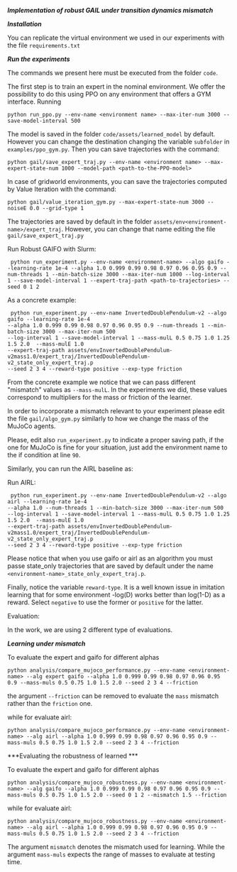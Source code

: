 ***Implementation of robust GAIL under transition dynamics mismatch***

***Installation***

You can replicate the virtual environment we used in our experiments with the file `requirements.txt`

***Run the experiments***

The commands we present here must be executed from the folder `code`.


The first step is to train an expert in the nominal environment. We offer the possibility to do this using PPO on any environment that offers 
a GYM interface. Running


```
python run_ppo.py --env-name <environment name> --max-iter-num 3000 --save-model-interval 500
```


The model is saved in the folder `code/assets/learned_model` by default. However you can change the destination changing the variable `subfolder` in `examples/ppo_gym.py`.
Then you can save trajectories with the command:


```
python gail/save_expert_traj.py --env-name <environment name> --max-expert-state-num 1000 --model-path <path-to-the-PPO-model>
```


In case of gridworld environments, you can save the trajectories computed by Value Iteration with the command:


```python gail/value_iteration_gym.py --max-expert-state-num 3000 --noiseE 0.0 --grid-type 1```


The trajectories are saved by default in the folder `assets/env<environment-name>/expert_traj`. However, you can change that name editing the file `gail/save_expert_traj.py`


Run Robust GAIFO with Slurm:


``` python run_experiment.py --env-name <environment-name> --algo gaifo --learning-rate 1e-4 --alpha 1.0 0.999 0.99 0.98 0.97 0.96 0.95 0.9 --num-threads 1 --min-batch-size 3000 --max-iter-num 1000 --log-interval 1 --save-model-interval 1 --expert-traj-path <path-to-trajectories> --seed 0 1 2```


As a concrete example:


```
 python run_experiment.py --env-name InvertedDoublePendulum-v2 --algo gaifo --learning-rate 1e-4 
--alpha 1.0 0.999 0.99 0.98 0.97 0.96 0.95 0.9 --num-threads 1 --min-batch-size 3000 --max-iter-num 500 
--log-interval 1 --save-model-interval 1 --mass-mulL 0.5 0.75 1.0 1.25 1.5 2.0  --mass-mulE 1.0 
--expert-traj-path assets/envInvertedDoublePendulum-v2mass1.0/expert_traj/InvertedDoublePendulum-v2_state_only_expert_traj.p 
--seed 2 3 4 --reward-type positive --exp-type friction
```

From the concrete example we notice that we can pass different "mismatch" values as `--mass-mulL`. 
In the experiments we did, these values correspond to multipliers for the mass or friction of the learner.

In order to incorporate a mismatch relevant to your experiment please edit the file `gail/algo_gym.py` similarly to how we change the mass of the MuJoCo agents.

Please, edit also `run_experiment.py` to indicate a proper saving path, if the one for MuJoCo is fine for your situation, just add the environment name to the if condition at line `90`.


Similarly, you can run the AIRL baseline as:

Run AIRL:
```
 python run_experiment.py --env-name InvertedDoublePendulum-v2 --algo airl --learning-rate 1e-4 
--alpha 1.0 --num-threads 1 --min-batch-size 3000 --max-iter-num 500 
--log-interval 1 --save-model-interval 1 --mass-mulL 0.5 0.75 1.0 1.25 1.5 2.0  --mass-mulE 1.0 
--expert-traj-path assets/envInvertedDoublePendulum-v2mass1.0/expert_traj/InvertedDoublePendulum-v2_state_only_expert_traj.p 
--seed 2 3 4 --reward-type positive --exp-type friction
```

Please notice that when you use gaifo or airl as an algorithm you must passe state_only trajectories that are saved by default under the name `<environment-name>_state_only_expert_traj.p`.

Finally, notice the variable `reward-type`. It is a well known issue in imitation learning that for some environment -log(D) works better than log(1-D) as a reward. 
Select `negative` to use the former or `positive` for the latter.

Evaluation:

In the work, we are using 2 different type of evaluations. 

***Learning under mismatch***

To evaluate the expert and gaifo for different alphas

```
python analysis/compare_mujoco_performance.py --env-name <environment-name> --alg expert gaifo --alpha 1.0 0.999 0.99 0.98 0.97 0.96 0.95 0.9 --mass-muls 0.5 0.75 1.0 1.5 2.0 --seed 2 3 4 --friction
``` 

the argument `--friction` can be removed to evaluate the `mass` mismatch rather than the `friction` one.

while for evaluate airl:

```
python analysis/compare_mujoco_performance.py --env-name <environment-name> --alg airl --alpha 1.0 0.999 0.99 0.98 0.97 0.96 0.95 0.9 --mass-muls 0.5 0.75 1.0 1.5 2.0 --seed 2 3 4 --friction
```

***Evaluating the robustness of learned *** 

To evaluate the expert and gaifo for different alphas

```
python analysis/compare_mujoco_robustness.py --env-name <environment-name> --alg gaifo --alpha 1.0 0.999 0.99 0.98 0.97 0.96 0.95 0.9 --mass-muls 0.5 0.75 1.0 1.5 2.0 --seed 0 1 2 --mismatch 1.5 --friction
``` 

while for evaluate airl:

```
python analysis/compare_mujoco_robustness.py --env-name <environment-name> --alg airl --alpha 1.0 0.999 0.99 0.98 0.97 0.96 0.95 0.9 --mass-muls 0.5 0.75 1.0 1.5 2.0 --seed 2 3 4 --friction
```

The argument `mismatch` denotes the mismatch used for learning. While the argument `mass-muls` expects the range of masses to evaluate at testing time. 


